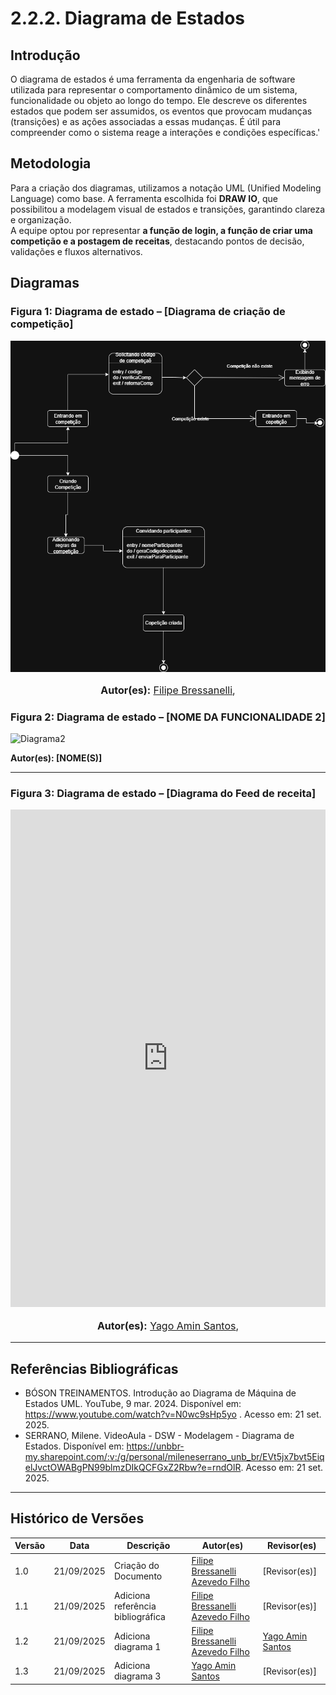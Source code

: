 # 2.2.2. Diagrama de Estados

## Introdução
O diagrama de estados é uma ferramenta da engenharia de software utilizada para representar o comportamento dinâmico de um sistema, funcionalidade ou objeto ao longo do tempo. Ele descreve os diferentes estados que podem ser assumidos, os eventos que provocam mudanças (transições) e as ações associadas a essas mudanças. É útil para compreender como o sistema reage a interações e condições específicas.'

## Metodologia
Para a criação dos diagramas, utilizamos a notação UML (Unified Modeling Language) como base. A ferramenta escolhida foi **DRAW IO**, que possibilitou a modelagem visual de estados e transições, garantindo clareza e organização.  
A equipe optou por representar **a função de login, a função de criar uma competição e a postagem de receitas**, destacando pontos de decisão, validações e fluxos alternativos.

## Diagramas

### Figura 1: Diagrama de estado – [Diagrama de criação de competição]
![Diagrama de criação de competição](../../assets/Diagramadeestados.criandocompeticao.drawio.png)

<font size="3">
<p style="text-align: center">
<b>Autor(es):</b> 
<a href="https://github.com/fbressa" target="_blank">Filipe Bressanelli</a>, 
</p>
</font>

### Figura 2: Diagrama de estado – [NOME DA FUNCIONALIDADE 2]
![Diagrama2](link-ou-caminho-do-diagrama)

**Autor(es): [NOME(S)]**

---

### Figura 3: Diagrama de estado – [Diagrama do Feed de receita]

<iframe frameborder="0" style="width:100%;height:796px;" src="https://viewer.diagrams.net/?tags=%7B%7D&lightbox=1&highlight=0000ff&layers=1&nav=1&title=Diagrama%20de%20Estados&transparent=1&dark=auto#Uhttps%3A%2F%2Fdrive.google.com%2Fuc%3Fid%3D1p7SOrcTEXQo63Kdz7WhGv7_s65_gY6I0%26export%3Ddownload" allowtransparency="true"></iframe>

<font size="3">
<p style="text-align: center">
<b>Autor(es):</b> 
<a href="https://github.com/Yagoas" target="_blank">Yago Amin Santos</a>, 
</p>
</font>

---


## Referências Bibliográficas
- BÓSON TREINAMENTOS. Introdução ao Diagrama de Máquina de Estados UML. YouTube, 9 mar. 2024. Disponível em: https://www.youtube.com/watch?v=N0wc9sHp5yo
. Acesso em: 21 set. 2025.
- SERRANO, Milene. VideoAula - DSW - Modelagem - Diagrama de Estados. Disponível em: https://unbbr-my.sharepoint.com/:v:/g/personal/mileneserrano_unb_br/EVt5jx7bvt5EiqelJvctOWABgPN99blmzDIkQCFGxZ2Rbw?e=rndOlR. Acesso em: 21 set. 2025.

---

## Histórico de Versões

| Versão | Data | Descrição | Autor(es) | Revisor(es) |
|--------|------|-----------|------------|--------------|
| 1.0 | 21/09/2025 | Criação do Documento | [Filipe Bressanelli Azevedo Filho](https://github.com/fbressa) | [Revisor(es)] |
| 1.1 | 21/09/2025 | Adiciona referência bibliográfica | [Filipe Bressanelli Azevedo Filho](https://github.com/fbressa) | [Revisor(es)] |
| 1.2 | 21/09/2025 | Adiciona diagrama 1 | [Filipe Bressanelli Azevedo Filho](https://github.com/fbressa) | [Yago Amin Santos](https://github.com/yagoas) |
| 1.3 | 21/09/2025 | Adiciona diagrama 3 | [Yago Amin Santos](https://github.com/yagoas) | [Revisor(es)] |
